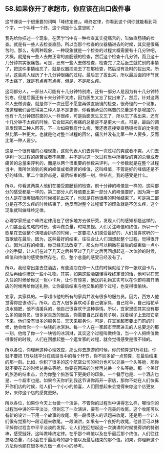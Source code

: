 ## 58.如果你开了家超市，你应该在出口做件事
这节课谈一个很重要的词叫「峰终定律」。峰终定律，你看到这个词你就能看到两个字，一个叫峰一个终，这个词是什么意思呢？


我先给你描述一个现象，在医学当中有一种检查其实挺痛苦的，叫做直肠镜的检查。就是有一些人去检查直肠，所以当那个检查的仪器插进去的时候，其实是很痛苦的。那么，有两种现象，一种现象就是一个检查的过程大概需要有十几分钟吧，大概。就是有一些人去做正常的直肠镜的检查，然后这个检查十几分钟，而且这十几分钟其实很痛苦。可是，还有一些人去做检查，检查完了之后医生就忙别的事情了，把这件事情给忘了，就是仪器插进去了在那检查，然后没有及时的拔出来。所以，这些病人经历了十几分钟很痛的过程。最后忘了拔出来，所以最后面的环节就不太痛了，就是有点疼有点疼，但是，不是那么疼。


这两部分人，一部分人可能有十几分钟特别疼，还有一部分人是因为有十几分钟特别疼，但是后面还有十来分钟不太疼，因为医生又忘了拔出来了。然后，针对这两种人去做调查，就是你下一次还愿不愿意再做直肠镜的检查，很奇怪的一个现象。按道理我们会觉得第二种人是不是更惨，你看他承受的痛苦的总量是不是增加的，他有十几分钟跟前面的人一样很疼，可是后面医生又忘了，所以忘了拔出来，还有十几分钟不太疼的时候，它合起来的疼痛的总量是不是更大一点。可是，最后的调查发现第二种人回答，下一次如果我有什么病，我还愿意接受直肠镜检查的比例竟然比第一种更大。也就是他对整个过程的回忆，痛苦并没有比第一种人要多，反而比第一种人要少。


这是一个很有趣的心理现象，这就代表人们去评判一次过程的爽或者不爽，人们去评判一次过程的痛苦或者不痛苦，并不是以这一次过程当中所接受的爽的总量或者痛苦的总量来评判的，而是以两个很重要的参数来评判，一个参数就是在整个过程当中，我所体验到的爽的峰值或者痛苦的峰值，这叫峰值，不管是好的峰值还是不好的峰值。第二个体验点是，最后结束的那一刻，终结点，我的感受是什么。


所以，你看这两类人他们在接受直肠镜的检查，前十分钟的峰值是一样的，这两部分的感受都是一样的。第二部分人的峰值要比第一部分人的峰值要好，因为第一部分人是在很疼很疼的时候被扒出来了，也就是在他很疼的时候结束了。可是第二部分是在不怎么疼的时候结束了，他反而对整个过程留下的印象就是不怎么疼，这个现象就叫做峰终定律。


心理学家把这个峰终定律用在了很多地方去做研究，发现人们的感知都是这样的。人们甚至会忽略的时长，也叫做总量，时常忽视。人们关注峰值和终值，所以一个歌星在去做整个演唱会排练的时候，一定要把人们感受最好的，人们最喜欢听的一首歌放在最后。因为，这种最好的结束，往往会让人们回想起整个过程，觉得很开心。因为过程的峰值，你已经无法改变了，那么你可以稍微在最后的结束做一点小小的手脚，让人们在过了几天之后甚至过了几年之后再回想起这一次体验的时候，峰值和终值的感受依然存在。但，整个总量的感受已经没有了。


所以，我经常出差去住酒店，有些酒店在你一入住的时候就给了你一张欢迎卡片，然后再给你赠送一些小礼物。其实，如果这些酒店懂得峰终定律的话，他可以在您入住的时候给你送一张小卡片，让你有惊喜，他送的礼物其实可以在你即将离开酒店的时候再给你送礼物，让你最后结束与他交集的那个过程，也变得很愉快。


宜家，卖家具的。一家超市他的所有的家具并没有很多的服务员。因为，西方人他觉得你应该动手。所以，西方人很多喜欢动手自己装家具，自己除草，自己给花草浇水施肥，他不请援兵的，他自己很喜欢干这种事情。所以，宜家里面其实没有那么多的服务员。很多家具放的很高，你需要自己踩着凳子啊，踩着梯子上去把它拿下来。他们没有很多的服务员，天天来服务你。可是，在宜家超市要出门前的时候，他会给你一个一块钱的冰淇淋。每一个人在一家超市里面进去的人总要走的那一刻，他给了你一个一块钱的冰淇淋，其实这个过程叫做终值，当一个人把终值做得很好的时候，人们在回想起整一个逛宜家的过程，就会觉得感受是很不错的。


所以各位，你理解这种心理效应，那么你去旅游的时候，你的预算是1万块钱，你就不要把 1万块钱平分在旅游当中的每个环节，你不妨多留一点预算，在最后结束的那一刻。比如，你积了很多的这个航空公司的积分也可以兑换一个头等舱，那你就不要在去的时候兑换头等舱，你要在回来的时候再兑换一个头等舱。那一个美好的旅游的结束点，会为你整个旅游留下更美好的印象。一个餐厅也是、一个酒店也是、一个超市也是。如果今天你听到我这节课你再开一家店，那你不妨在人们快离开你们店的时候，给人们一个小小的惊喜，人们回想起来会觉得来你这个店更友好，来你这个店的感觉更好。


所以各位，如果你今天上台做一个演讲，不管你的过程当中讲得怎么样，哪怕你的过程当中讲的平平淡淡，但别忘了一次演讲，要有一个完美的收尾。这个收尾可以有新的设计一下用一个故事的收尾、用一段很感人的话题来收尾、还是用一个让人们很有觉察的一段话题来收尾。一段演讲，如果有一个良好的收尾，他甚至可以抹平掉你过程当中平平淡淡的发挥，让人们在回想起这一次演讲的时候觉得讲的特别棒，感受挺好，这叫做峰终定律。在乎那个峰值以及在乎最后那个终值。人们往往忽略总量，而只会在乎最高峰的那个值以及最后结束的那个值。如果，你理解这个方法你也能在很多地方做一点小小的参考。

